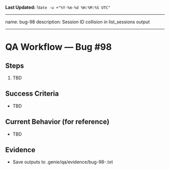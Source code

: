 **Last Updated:** !`date -u +"%Y-%m-%d %H:%M:%S UTC"`

---
name: bug-98
description: Session ID collision in list_sessions output

---

# QA Workflow — Bug #98

## Steps
1. TBD

## Success Criteria
- TBD

## Current Behavior (for reference)
- TBD

## Evidence
- Save outputs to .genie/qa/evidence/bug-98-<timestamp>.txt
